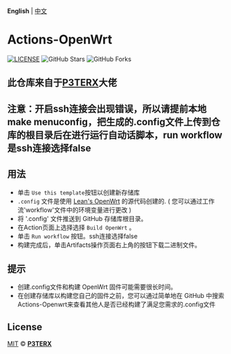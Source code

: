 **English** | [中文](https://p3terx.com/archives/build-openwrt-with-github-actions.html)

# Actions-OpenWrt

[![LICENSE](https://img.shields.io/github/license/mashape/apistatus.svg?style=flat-square&label=LICENSE)](https://github.com/P3TERX/Actions-OpenWrt/blob/master/LICENSE)
![GitHub Stars](https://img.shields.io/github/stars/P3TERX/Actions-OpenWrt.svg?style=flat-square&label=Stars&logo=github)
![GitHub Forks](https://img.shields.io/github/forks/P3TERX/Actions-OpenWrt.svg?style=flat-square&label=Forks&logo=github)

## 此仓库来自于[**P3TERX**](https://p3terx.com)大佬

## 注意：开启ssh连接会出现错误，所以请提前本地make menuconfig，把生成的.config文件上传到仓库的根目录后在进行运行自动话脚本，run workflow是ssh连接选择false



## 用法

- 单击 `Use this template`按钮以创建新存储库
-  `.config` 文件是使用 [Lean's OpenWrt](https://github.com/coolsnowwolf/lede) 的源代码创建的. ( 您可以通过工作流'workflow'文件中的环境变量进行更改 )
- 将 '.config' 文件推送到 GitHub 存储库根目录。
- 在Action页面上选择选择 `Build OpenWrt` 。
- 单击 `Run workflow` 按钮。ssh连接选择false
- 构建完成后，单击Artifacts操作页面右上角的按钮下载二进制文件。

## 提示

- 创建.config文件和构建 OpenWrt 固件可能需要很长时间。
- 在创建存储库以构建您自己的固件之前，您可以通过简单地在 GitHub 中搜索Actions-Openwrt来查看其他人是否已经构建了满足您需求的.config文件




## License

[MIT](https://github.com/P3TERX/Actions-OpenWrt/blob/main/LICENSE) © [**P3TERX**](https://p3terx.com)
